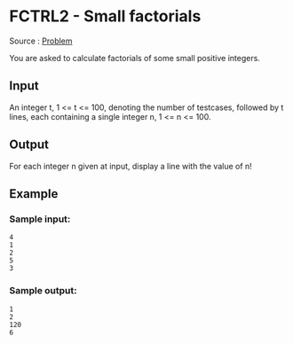 # FCTRL2 - Small factorials

Source : [Problem](https://www.spoj.com/problems/FCTRL2/)

You are asked to calculate factorials of some small positive integers.

## Input

An integer t, 1 <= t <= 100, denoting the number of testcases, followed by t lines, each containing a single integer n, 1 <= n <= 100.

## Output

For each integer n given at input, display a line with the value of n!

## Example

### Sample input:

    4
    1
    2
    5
    3

### Sample output:

    1
    2
    120
    6
